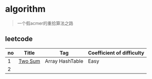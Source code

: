 # algorithm
> 一个假acmer的重拾算法之路

## leetcode
|no | Title         | Tag           | Coefficient of difficulty|
| - | ------------- | ------------- |-------------------|
| 1 | [Two Sum](https://github.com/StormMaybin/algorithm/blob/master/src/me/stormma/leetcode/Question1.java) | Array HashTable |  Easy |
| 2 |
